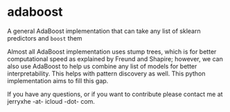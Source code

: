 # adaboost
A general AdaBoost implementation that can take any list of sklearn predictors and `boost` them

Almost all AdaBoost implementation uses stump trees, which is for better computational speed as explained by Freund and Shapire; however, we can also use AdaBoost to help us combine any list of models for better interpretability. This helps with pattern discovery as well. This python implementation aims to fill this gap.

If you have any questions, or if you want to contribute please contact me at jerryxhe -at- icloud -dot- com.
